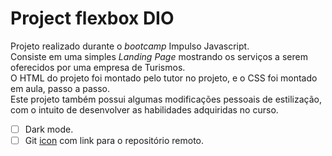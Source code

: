 # Project flexbox DIO

Projeto realizado durante o _bootcamp_ Impulso Javascript.<br>
Consiste em uma simples _Landing Page_ mostrando os serviços a serem oferecidos por uma empresa de Turismos.<br>
O HTML do projeto foi montado pelo tutor no projeto, e o CSS foi montado em aula, passo a passo. <br>
Este projeto também possui algumas modificações pessoais de estilização, com o intuito de desenvolver as habilidades adquiridas no curso.

-   [ ] Dark mode.
-   [ ] Git [icon](https://fontawesome.com/icons) com link para o repositório remoto.
